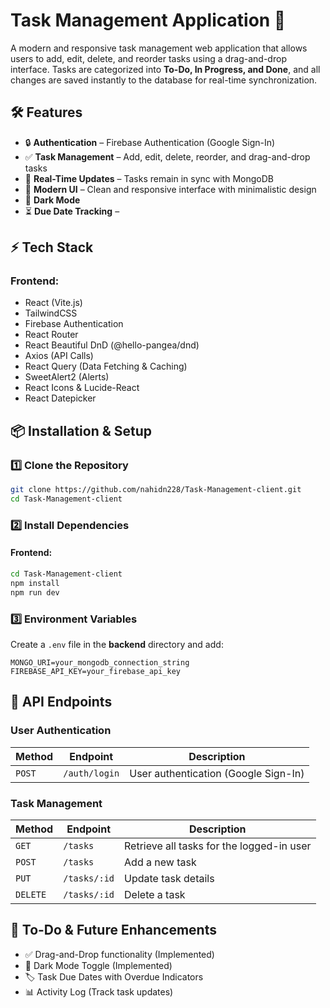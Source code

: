 # Task Management Application 📝

A modern and responsive task management web application that allows users to add, edit, delete, and reorder tasks using a drag-and-drop interface. Tasks are categorized into **To-Do, In Progress, and Done**, and all changes are saved instantly to the database for real-time synchronization.




## 🛠 Features
- 🔒 **Authentication** – Firebase Authentication (Google Sign-In)
- ✅ **Task Management** – Add, edit, delete, reorder, and drag-and-drop tasks
- 📌 **Real-Time Updates** – Tasks remain in sync with MongoDB
- 🎨 **Modern UI** – Clean and responsive interface with minimalistic design
- 🌙 **Dark Mode** 
- ⏳ **Due Date Tracking** – 

## ⚡ Tech Stack
### Frontend:
- React (Vite.js)
- TailwindCSS
- Firebase Authentication
- React Router
- React Beautiful DnD (@hello-pangea/dnd)
- Axios (API Calls)
- React Query (Data Fetching & Caching)
- SweetAlert2 (Alerts)
- React Icons & Lucide-React
- React Datepicker


## 📦 Installation & Setup
### 1️⃣ Clone the Repository
```sh
git clone https://github.com/nahidn228/Task-Management-client.git
cd Task-Management-client
```

### 2️⃣ Install Dependencies
#### Frontend:
```sh
cd Task-Management-client
npm install
npm run dev
```



### 3️⃣ Environment Variables
Create a `.env` file in the **backend** directory and add:
```env
MONGO_URI=your_mongodb_connection_string
FIREBASE_API_KEY=your_firebase_api_key

```

## 🎯 API Endpoints
### **User Authentication**
| Method | Endpoint | Description |
|--------|---------|-------------|
| `POST` | `/auth/login` | User authentication (Google Sign-In) |

### **Task Management**
| Method | Endpoint | Description |
|--------|---------|-------------|
| `GET` | `/tasks` | Retrieve all tasks for the logged-in user |
| `POST` | `/tasks` | Add a new task |
| `PUT` | `/tasks/:id` | Update task details |
| `DELETE` | `/tasks/:id` | Delete a task |

## 📌 To-Do & Future Enhancements
- ✅ Drag-and-Drop functionality (Implemented)
- 🌙 Dark Mode Toggle (Implemented)
- 🏷 Task Due Dates with Overdue Indicators
- 📊 Activity Log (Track task updates)



